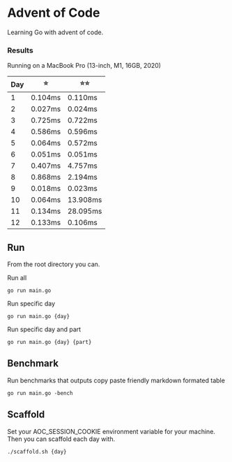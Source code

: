 # Advent of Code

Learning Go with advent of code.


### Results

Running on a MacBook Pro (13-inch, M1, 16GB, 2020) 

| Day | ⭐️      | ⭐️⭐️      |
|-----|---------|----------|
| 1   | 0.104ms | 0.110ms  |
| 2   | 0.027ms | 0.024ms  |
| 3   | 0.725ms | 0.722ms  |
| 4   | 0.586ms | 0.596ms  |
| 5   | 0.064ms | 0.572ms  |
| 6   | 0.051ms | 0.051ms  |
| 7   | 0.407ms | 4.757ms  |
| 8   | 0.868ms | 2.194ms  |
| 9   | 0.018ms | 0.023ms  |
| 10  | 0.064ms | 13.908ms |
| 11  | 0.134ms | 28.095ms |
| 12  | 0.133ms | 0.106ms  |


## Run
From the root directory you can.

Run all
```
go run main.go
```

Run specific day
```
go run main.go {day}
```

Run specific day and part
```
go run main.go {day} {part}
```

## Benchmark
Run benchmarks that outputs copy paste friendly markdown formated table
```
go run main.go -bench
```

## Scaffold
Set your AOC_SESSION_COOKIE environment variable for your machine. Then you can scaffold each day with. 

```
./scaffold.sh {day}
```
